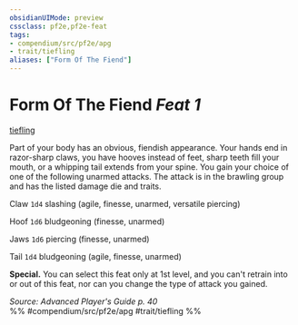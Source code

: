 ```yaml
---
obsidianUIMode: preview
cssclass: pf2e,pf2e-feat
tags:
- compendium/src/pf2e/apg
- trait/tiefling
aliases: ["Form Of The Fiend"]
---
```

# Form Of The Fiend  *Feat 1*  
[tiefling](rules/traits/tiefling-b1.md)  


Part of your body has an obvious, fiendish appearance. Your hands end in razor-sharp claws, you have hooves instead of feet, sharp teeth fill your mouth, or a whipping tail extends from your spine. You gain your choice of one of the following unarmed attacks. The attack is in the brawling group and has the listed damage die and traits.

Claw `1d4` slashing (agile, finesse, unarmed, versatile piercing)

Hoof `1d6` bludgeoning (finesse, unarmed)

Jaws `1d6` piercing (finesse, unarmed)

Tail `1d4` bludgeoning (agile, finesse, unarmed)

**Special.** You can select this feat only at 1st level, and you can't retrain into or out of this feat, nor can you change the type of attack you gained.

*Source: Advanced Player's Guide p. 40*  
%% #compendium/src/pf2e/apg #trait/tiefling %%
